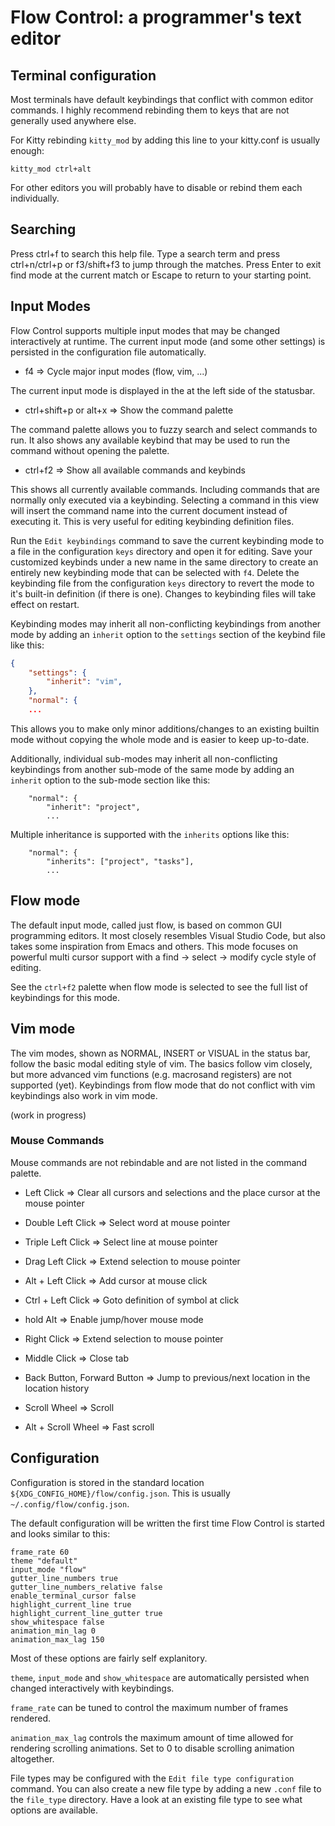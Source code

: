# Flow Control: a programmer's text editor

## Terminal configuration

Most terminals have default keybindings that conflict with common editor
commands. I highly recommend rebinding them to keys that are not generally
used anywhere else.

For Kitty rebinding `kitty_mod` by adding this line to your kitty.conf is
usually enough:
```
kitty_mod ctrl+alt
```

For other editors you will probably have to disable or rebind them each
individually.

## Searching

Press ctrl+f to search this help file. Type a search term and press 
ctrl+n/ctrl+p or f3/shift+f3 to jump through the matches. Press Enter
to exit find mode at the current match or Escape to return to your
starting point.

## Input Modes

Flow Control supports multiple input modes that may be changed
interactively at runtime. The current input mode (and some other
settings) is persisted in the configuration file automatically.

- f4 => Cycle major input modes (flow, vim, ...)

The current input mode is displayed in the at the left side of the statusbar.

- ctrl+shift+p or alt+x => Show the command palette

The command palette allows you to fuzzy search and select commands to run. It
also shows any available keybind that may be used to run the command without
opening the palette.

- ctrl+f2 => Show all available commands and keybinds

This shows all currently available commands. Including commands that are
normally only executed via a keybinding. Selecting a command in this view
will insert the command name into the current document instead of executing
it. This is very useful for editing keybinding definition files.

Run the `Edit keybindings` command to save the current keybinding mode to a
file in the configuration `keys` directory and open it for editing. Save your
customized keybinds under a new name in the same directory to create an
entirely new keybinding mode that can be selected with `f4`. Delete the
keybinding file from the configuration `keys` directory to revert the mode
to it's built-in definition (if there is one). Changes to keybinding files
will take effect on restart.

Keybinding modes may inherit all non-conflicting keybindings from another mode
by adding an `inherit` option to the `settings` section of the keybind file
like this:

```json
{
    "settings": {
        "inherit": "vim",
    },
    "normal": {
    ...
```

This allows you to make only minor additions/changes to an existing builtin
mode without copying the whole mode and is easier to keep up-to-date.

Additionally, individual sub-modes may inherit all non-conflicting keybindings
from another sub-mode of the same mode by adding an `inherit` option to the
sub-mode section like this:

```
    "normal": {
        "inherit": "project",
        ...
```

Multiple inheritance is supported with the `inherits` options like this:

```
    "normal": {
        "inherits": ["project", "tasks"],
        ...
```

## Flow mode

The default input mode, called just flow, is based on common GUI
programming editors. It most closely resembles Visual Studio Code, but
also takes some inspiration from Emacs and others. This mode focuses
on powerful multi cursor support with a find -> select -> modify 
cycle style of editing.

See the `ctrl+f2` palette when flow mode is selected to see the full
list of keybindings for this mode.

## Vim mode

The vim modes, shown as NORMAL, INSERT or VISUAL in the status bar,
follow the basic modal editing style of vim. The basics follow vim
closely, but more advanced vim functions (e.g. macrosand registers)
are not supported (yet). Keybindings from flow mode that do not conflict
with vim keybindings also work in vim mode.

(work in progress)

### Mouse Commands

Mouse commands are not rebindable and are not listed in the command palette.

- Left Click =>
        Clear all cursors and selections and the place cursor at the mouse pointer

- Double Left Click =>
        Select word at mouse pointer

- Triple Left Click =>
        Select line at mouse pointer

- Drag Left Click =>
        Extend selection to mouse pointer

- Alt + Left Click =>
        Add cursor at mouse click

- Ctrl + Left Click =>
        Goto definition of symbol at click

- hold Alt =>
        Enable jump/hover mouse mode

- Right Click =>
        Extend selection to mouse pointer

- Middle Click =>
        Close tab

- Back Button, Forward Button =>
        Jump to previous/next location in the location history

- Scroll Wheel =>
        Scroll

- Alt + Scroll Wheel =>
        Fast scroll

## Configuration

Configuration is stored in the standard location
`${XDG_CONFIG_HOME}/flow/config.json`. This is usually
`~/.config/flow/config.json`.

The default configuration will be written the first time
Flow Control is started and looks similar to this:
```
frame_rate 60
theme "default"
input_mode "flow"
gutter_line_numbers true
gutter_line_numbers_relative false
enable_terminal_cursor false
highlight_current_line true
highlight_current_line_gutter true
show_whitespace false
animation_min_lag 0
animation_max_lag 150
```

Most of these options are fairly self explanitory.

`theme`, `input_mode` and `show_whitespace` are automatically
persisted when changed interactively with keybindings.

`frame_rate` can be tuned to control the maximum number
of frames rendered.

`animation_max_lag` controls the maximum amount of time allowed
for rendering scrolling animations. Set to 0 to disable scrolling
animation altogether.

File types may be configured with the `Edit file type configuration` command. You
can also create a new file type by adding a new `.conf` file to the `file_type`
directory. Have a look at an existing file type to see what options are available.
